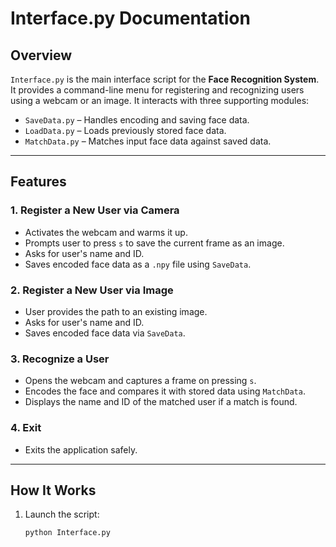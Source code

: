 # Interface.py Documentation

## Overview

`Interface.py` is the main interface script for the **Face Recognition System**. It provides a command-line menu for registering and recognizing users using a webcam or an image. It interacts with three supporting modules:

- `SaveData.py` – Handles encoding and saving face data.
- `LoadData.py` – Loads previously stored face data.
- `MatchData.py` – Matches input face data against saved data.

---

## Features

### 1. Register a New User via Camera
- Activates the webcam and warms it up.
- Prompts user to press `s` to save the current frame as an image.
- Asks for user's name and ID.
- Saves encoded face data as a `.npy` file using `SaveData`.

### 2. Register a New User via Image
- User provides the path to an existing image.
- Asks for user's name and ID.
- Saves encoded face data via `SaveData`.

### 3. Recognize a User
- Opens the webcam and captures a frame on pressing `s`.
- Encodes the face and compares it with stored data using `MatchData`.
- Displays the name and ID of the matched user if a match is found.

### 4. Exit
- Exits the application safely.

---

## How It Works

1. Launch the script:
   ```bash
   python Interface.py
